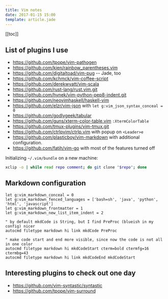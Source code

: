 ```yaml
---
title: Vim notes
date: 2017-01-15 15:00
template: article.jade
---
```


[[toc]]

## List of plugins I use

* https://github.com/tpope/vim-pathogen
* https://github.com/kien/rainbow_parentheses.vim
* https://github.com/digitaltoad/vim-pug -- Jade, too
* https://github.com/kchmck/vim-coffee-script
* https://github.com/derekwyatt/vim-scala
* https://github.com/rust-lang/rust.vim.git
* https://github.com/hynek/vim-python-pep8-indent.git
* https://github.com/neovimhaskell/haskell-vim
* https://github.com/elzr/vim-json with `let g:vim_json_syntax_conceal = 0`
* https://github.com/godlygeek/tabular
* https://github.com/guns/xterm-color-table.vim `:XtermColorTable`
* https://github.com/tmux-plugins/vim-tmux.git
* https://github.com/ctrlpvim/ctrlp.vim with popup on `<Leader>e`
* https://github.com/plasticboy/vim-markdown with additional configuration.
* https://github.com/fatih/vim-go with most of the features turned off

Initializing `~/.vim/bundle` on a new machine:

```bash
xclip -o | while read repo comment; do git clone "$repo"; done
```

## Markdown configuration

```vim
let g:vim_markdown_conceal = 0
let g:vim_markdown_fenced_languages = ['bash=sh', 'java', 'python', 'html', 'javascript']
let g:vim_markdown_frontmatter = 1
let g:vim_markdown_new_list_item_indent = 2

" by default mkdCode is String, but I find PreProc (blueish in my config) nicer
autocmd filetype markdown hi link mkdCode PreProc

" make code start and end more visible, since now the code is not all in one color
autocmd filetype markdown hi mkdCodeStart cterm=bold ctermfg=16 ctermbg=43
autocmd filetype markdown hi link mkdCodeEnd mkdCodeStart
```


## Interesting plugins to check out one day

* https://github.com/vim-syntastic/syntastic
* https://github.com/tpope/vim-surround
